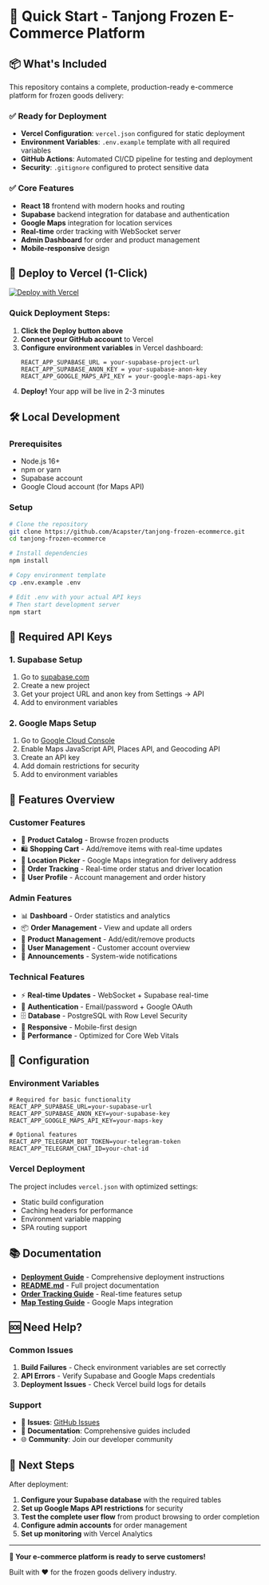 # 🚀 Quick Start - Tanjong Frozen E-Commerce Platform

## 📦 What's Included

This repository contains a complete, production-ready e-commerce platform for frozen goods delivery:

### ✅ **Ready for Deployment**
- **Vercel Configuration**: `vercel.json` configured for static deployment
- **Environment Variables**: `.env.example` template with all required variables
- **GitHub Actions**: Automated CI/CD pipeline for testing and deployment
- **Security**: `.gitignore` configured to protect sensitive data

### ✅ **Core Features**
- **React 18** frontend with modern hooks and routing
- **Supabase** backend integration for database and authentication
- **Google Maps** integration for location services
- **Real-time** order tracking with WebSocket server
- **Admin Dashboard** for order and product management
- **Mobile-responsive** design

## 🚀 Deploy to Vercel (1-Click)

[![Deploy with Vercel](https://vercel.com/button)](https://vercel.com/new/clone?repository-url=https://github.com/Acapster/tanjong-frozen-ecommerce)

### Quick Deployment Steps:

1. **Click the Deploy button above**
2. **Connect your GitHub account** to Vercel
3. **Configure environment variables** in Vercel dashboard:
   ```
   REACT_APP_SUPABASE_URL = your-supabase-project-url
   REACT_APP_SUPABASE_ANON_KEY = your-supabase-anon-key
   REACT_APP_GOOGLE_MAPS_API_KEY = your-google-maps-api-key
   ```
4. **Deploy!** Your app will be live in 2-3 minutes

## 🛠️ Local Development

### Prerequisites
- Node.js 16+ 
- npm or yarn
- Supabase account
- Google Cloud account (for Maps API)

### Setup
```bash
# Clone the repository
git clone https://github.com/Acapster/tanjong-frozen-ecommerce.git
cd tanjong-frozen-ecommerce

# Install dependencies
npm install

# Copy environment template
cp .env.example .env

# Edit .env with your actual API keys
# Then start development server
npm start
```

## 🔑 Required API Keys

### 1. Supabase Setup
1. Go to [supabase.com](https://supabase.com)
2. Create a new project
3. Get your project URL and anon key from Settings → API
4. Add to environment variables

### 2. Google Maps Setup
1. Go to [Google Cloud Console](https://console.cloud.google.com)
2. Enable Maps JavaScript API, Places API, and Geocoding API
3. Create an API key
4. Add domain restrictions for security
5. Add to environment variables

## 📱 Features Overview

### Customer Features
- 🛒 **Product Catalog** - Browse frozen products
- 🛍️ **Shopping Cart** - Add/remove items with real-time updates
- 📍 **Location Picker** - Google Maps integration for delivery address
- 📱 **Order Tracking** - Real-time order status and driver location
- 👤 **User Profile** - Account management and order history

### Admin Features
- 📊 **Dashboard** - Order statistics and analytics
- 📦 **Order Management** - View and update all orders
- 🏪 **Product Management** - Add/edit/remove products
- 👥 **User Management** - Customer account overview
- 📢 **Announcements** - System-wide notifications

### Technical Features
- ⚡ **Real-time Updates** - WebSocket + Supabase real-time
- 🔐 **Authentication** - Email/password + Google OAuth
- 🗄️ **Database** - PostgreSQL with Row Level Security
- 📱 **Responsive** - Mobile-first design
- 🚀 **Performance** - Optimized for Core Web Vitals

## 🔧 Configuration

### Environment Variables
```env
# Required for basic functionality
REACT_APP_SUPABASE_URL=your-supabase-url
REACT_APP_SUPABASE_ANON_KEY=your-supabase-key
REACT_APP_GOOGLE_MAPS_API_KEY=your-maps-key

# Optional features
REACT_APP_TELEGRAM_BOT_TOKEN=your-telegram-token
REACT_APP_TELEGRAM_CHAT_ID=your-chat-id
```

### Vercel Deployment
The project includes `vercel.json` with optimized settings:
- Static build configuration
- Caching headers for performance
- Environment variable mapping
- SPA routing support

## 📚 Documentation

- **[Deployment Guide](./DEPLOYMENT_GUIDE.md)** - Comprehensive deployment instructions
- **[README.md](./README.md)** - Full project documentation
- **[Order Tracking Guide](./ORDER_TRACKING_README.md)** - Real-time features setup
- **[Map Testing Guide](./MAP_TESTING_GUIDE.md)** - Google Maps integration

## 🆘 Need Help?

### Common Issues
1. **Build Failures** - Check environment variables are set correctly
2. **API Errors** - Verify Supabase and Google Maps credentials
3. **Deployment Issues** - Check Vercel build logs for details

### Support
- 📧 **Issues**: [GitHub Issues](https://github.com/Acapster/tanjong-frozen-ecommerce/issues)
- 📖 **Documentation**: Comprehensive guides included
- 🌐 **Community**: Join our developer community

## 🎯 Next Steps

After deployment:

1. **Configure your Supabase database** with the required tables
2. **Set up Google Maps API restrictions** for security
3. **Test the complete user flow** from product browsing to order completion
4. **Configure admin accounts** for order management
5. **Set up monitoring** with Vercel Analytics

---

**🎉 Your e-commerce platform is ready to serve customers!**

Built with ❤️ for the frozen goods delivery industry.